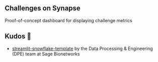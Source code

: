 ## Challenges on Synapse

Proof-of-concept dashboard for displaying challenge metrics

## Kudos 🍻

* [streamlit-snowflake-template] by the Data Processing & Engineering (DPE) team at Sage Bionetworks

[streamlit-snowflake-template]: https://github.com/Sage-Bionetworks/streamlit-snowflake-template
